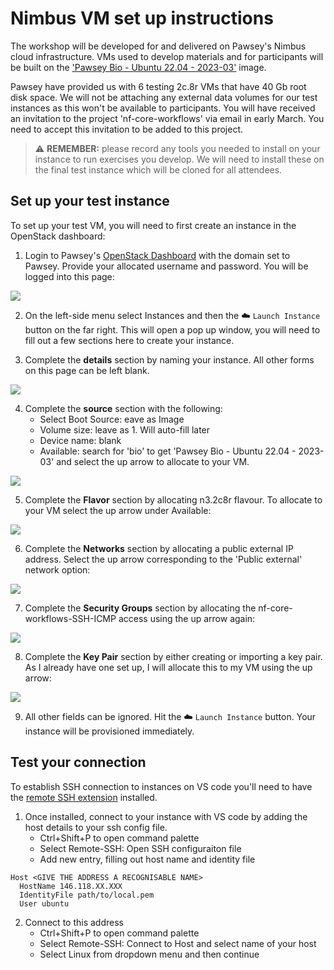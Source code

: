# Nimbus VM set up instructions 

The workshop will be developed for and delivered on Pawsey's Nimbus cloud infrastructure. VMs used to develop materials and for participants will be built on the ['Pawsey Bio - Ubuntu 22.04 - 2023-03'](https://support.pawsey.org.au/documentation/display/US/Nimbus+for+Bioinformatics) image. 

Pawsey have provided us with 6 testing 2c.8r VMs that have 40 Gb root disk space. We will not be attaching any external data volumes for our test instances as this won't be available to participants. You will have received an invitation to the project 'nf-core-workflows' via email in early March. You need to accept this invitation to be added to this project. 


>:warning: __REMEMBER:__  please record any tools you needed to install on your instance to run exercises you develop. We will need to install these on the final test instance which will be cloned for all attendees. 

## Set up your test instance 

To set up your test VM, you will need to first create an instance in the OpenStack dashboard: 

1. Login to Pawsey's [OpenStack Dashboard](https://nimbus.pawsey.org.au/auth/login/) with the domain set to Pawsey. Provide your allocated username and password. You will be logged into this page: 

![](https://user-images.githubusercontent.com/73086054/227118001-6896bd25-c629-4212-b452-c9002c0ec68a.png)

2. On the left-side menu select Instances and then the :cloud: `Launch Instance` button on the far right. This will open a pop up window, you will need to fill out a few sections here to create your instance. 

3. Complete the **details** section by naming your instance. All other forms on this page can be left blank. 

![](https://user-images.githubusercontent.com/73086054/227119140-bac7a7b1-4f35-493b-82c5-aff079bffd4c.png)

4. Complete the **source** section with the following:   
    - Select Boot Source: eave as Image 
    - Volume size: leave as 1. Will auto-fill later 
    - Device name: blank 
    - Available: search for 'bio' to get 'Pawsey Bio - Ubuntu 22.04 - 2023-03' and select the up arrow to allocate to your VM. 

![](https://user-images.githubusercontent.com/73086054/227119759-497bb702-7f78-4a71-9f55-9d21d764325e.png)

5. Complete the **Flavor** section by allocating n3.2c8r flavour. To allocate to your VM select the up arrow under Available: 

![](https://user-images.githubusercontent.com/73086054/227120242-0d729ba5-9e82-4b6a-88e0-0b183e439cf3.png)

6. Complete the **Networks** section by allocating a public external IP address. Select the up arrow corresponding to the 'Public external' network option: 

![](https://user-images.githubusercontent.com/73086054/227120768-07240261-fcfa-41f2-a029-244957e3dde7.png)

7. Complete the **Security Groups** section by allocating the nf-core-workflows-SSH-ICMP access using the up arrow again: 

![](https://user-images.githubusercontent.com/73086054/227121054-c35ccd7b-8ee8-4ba3-b323-b3b2c3ee8d58.png)

8. Complete the **Key Pair** section by either creating or importing a key pair. As I already have one set up, I will allocate this to my VM using the up arrow: 

![](https://user-images.githubusercontent.com/73086054/227121387-f7d36659-6c90-4847-8711-ac8d2f3c2eb1.png)

9. All other fields can be ignored. Hit the :cloud: `Launch Instance` button. Your instance will be provisioned immediately. 

## Test your connection 

To establish SSH connection to instances on VS code you'll need to have the [remote SSH extension](https://marketplace.visualstudio.com/items?itemName=ms-vscode-remote.remote-ssh) installed. 

1. Once installed, connect to your instance with VS code by adding the host details to your ssh config file. 
    * Ctrl+Shift+P to open command palette 
    * Select Remote-SSH: Open SSH configuraiton file
    * Add new entry, filling out host name and identity file
```
Host <GIVE THE ADDRESS A RECOGNISABLE NAME>
  HostName 146.118.XX.XXX
  IdentityFile path/to/local.pem  
  User ubuntu  	
```
2. Connect to this address
    * Ctrl+Shift+P to open command palette 
    * Select Remote-SSH: Connect to Host and select name of your host
    * Select Linux from dropdown menu and then continue 


